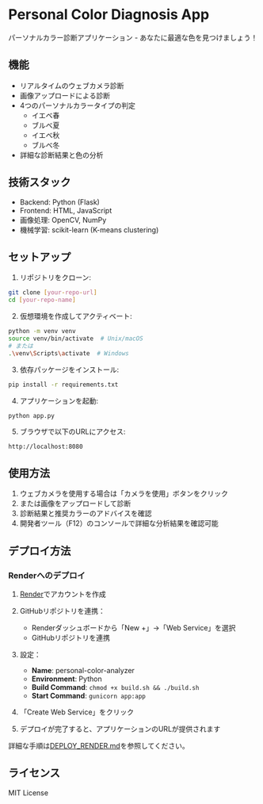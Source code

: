 # Personal Color Diagnosis App

パーソナルカラー診断アプリケーション - あなたに最適な色を見つけましょう！

## 機能

- リアルタイムのウェブカメラ診断
- 画像アップロードによる診断
- 4つのパーソナルカラータイプの判定
  - イエベ春
  - ブルベ夏
  - イエベ秋
  - ブルベ冬
- 詳細な診断結果と色の分析

## 技術スタック

- Backend: Python (Flask)
- Frontend: HTML, JavaScript
- 画像処理: OpenCV, NumPy
- 機械学習: scikit-learn (K-means clustering)

## セットアップ

1. リポジトリをクローン:
```bash
git clone [your-repo-url]
cd [your-repo-name]
```

2. 仮想環境を作成してアクティベート:
```bash
python -m venv venv
source venv/bin/activate  # Unix/macOS
# または
.\venv\Scripts\activate  # Windows
```

3. 依存パッケージをインストール:
```bash
pip install -r requirements.txt
```

4. アプリケーションを起動:
```bash
python app.py
```

5. ブラウザで以下のURLにアクセス:
```
http://localhost:8080
```

## 使用方法

1. ウェブカメラを使用する場合は「カメラを使用」ボタンをクリック
2. または画像をアップロードして診断
3. 診断結果と推奨カラーのアドバイスを確認
4. 開発者ツール（F12）のコンソールで詳細な分析結果を確認可能

## デプロイ方法

### Renderへのデプロイ

1. [Render](https://render.com/)でアカウントを作成

2. GitHubリポジトリを連携：
   - Renderダッシュボードから「New +」→「Web Service」を選択
   - GitHubリポジトリを連携

3. 設定：
   - **Name**: personal-color-analyzer
   - **Environment**: Python
   - **Build Command**: `chmod +x build.sh && ./build.sh`
   - **Start Command**: `gunicorn app:app`

4. 「Create Web Service」をクリック

5. デプロイが完了すると、アプリケーションのURLが提供されます

詳細な手順は[DEPLOY_RENDER.md](DEPLOY_RENDER.md)を参照してください。

## ライセンス

MIT License
